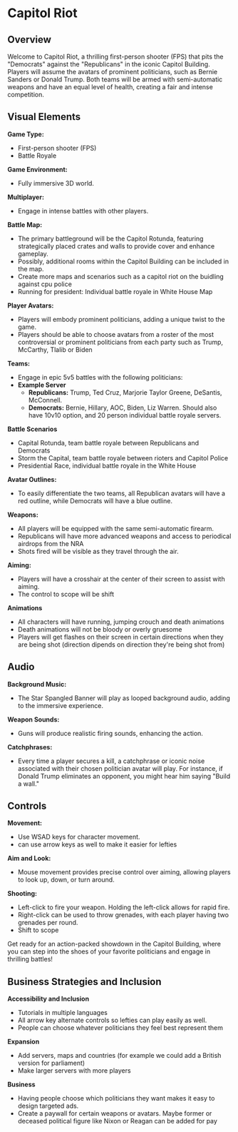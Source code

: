 # Capitol Riot

## Overview

Welcome to Capitol Riot, a thrilling first-person shooter (FPS) that pits the "Democrats" against the "Republicans" in the iconic Capitol Building. Players will assume the avatars of prominent politicians, such as Bernie Sanders or Donald Trump. Both teams will be armed with semi-automatic weapons and have an equal level of health, creating a fair and intense competition.

## Visual Elements

**Game Type:**
- First-person shooter (FPS)
- Battle Royale

**Game Environment:**
- Fully immersive 3D world.

**Multiplayer:**
- Engage in intense battles with other players.

**Battle Map:**
- The primary battleground will be the Capitol Rotunda, featuring strategically placed crates and walls to provide cover and enhance gameplay.
- Possibly, additional rooms within the Capitol Building can be included in the map.
- Create more maps and scenarios such as a capitol riot on the buidling against cpu police
- Running for president: Individual battle royale in White House Map

**Player Avatars:**
- Players will embody prominent politicians, adding a unique twist to the game.
- Players should be able to choose avatars from a roster of the most controversial or prominent politicians from each party such as Trump, McCarthy, Tlalib or Biden

**Teams:**
- Engage in epic 5v5 battles with the following politicians:
- **Example Server**
  - **Republicans:** Trump, Ted Cruz, Marjorie Taylor Greene, DeSantis, McConnell.
  - **Democrats:** Bernie, Hillary, AOC, Biden, Liz Warren.
Should also have 10v10 option, and 20 person individual battle royale servers.

**Battle Scenarios**
- Capital Rotunda, team battle royale between Republicans and Democrats
- Storm the Capital, team battle royale between rioters and Capitol Police
- Presidential Race, individual battle royale in the White House 

**Avatar Outlines:**
- To easily differentiate the two teams, all Republican avatars will have a red outline, while Democrats will have a blue outline.

**Weapons:**
- All players will be equipped with the same semi-automatic firearm.
- Republicans will have more advanced weapons and access to periodical airdrops from the NRA
- Shots fired will be visible as they travel through the air.

**Aiming:**
- Players will have a crosshair at the center of their screen to assist with aiming.
- The control to scope will be shift

**Animations**
- All characters will have running, jumping crouch and death animations
- Death animations will not be bloody or overly gruesome
- Players will get flashes on their screen in certain directions when they are being shot (direction dipends on direction they're being shot from)

## Audio

**Background Music:**
- The Star Spangled Banner will play as looped background audio, adding to the immersive experience.

**Weapon Sounds:**
- Guns will produce realistic firing sounds, enhancing the action.

**Catchphrases:**
- Every time a player secures a kill, a catchphrase or iconic noise associated with their chosen politician avatar will play. For instance, if Donald Trump eliminates an opponent, you might hear him saying "Build a wall."

## Controls

**Movement:**
- Use WSAD keys for character movement.
- can use arrow keys as well to make it easier for lefties

**Aim and Look:**
- Mouse movement provides precise control over aiming, allowing players to look up, down, or turn around.

**Shooting:**
- Left-click to fire your weapon. Holding the left-click allows for rapid fire.
- Right-click can be used to throw grenades, with each player having two grenades per round.
- Shift to scope

Get ready for an action-packed showdown in the Capitol Building, where you can step into the shoes of your favorite politicians and engage in thrilling battles!


## Business Strategies and Inclusion

**Accessibility and Inclusion**
- Tutorials in multiple languages
- All arrow key alternate controls so lefties can play easily as well.
- People can choose whatever politicians they feel best represent them

**Expansion**
- Add servers, maps and countries (for example we could add a British version for parliament)
- Make larger servers with more players

**Business**
- Having people choose which politicians they want makes it easy to design targeted ads.
- Create a paywall for certain weapons or avatars. Maybe former or deceased political figure like Nixon or Reagan can be added for pay


